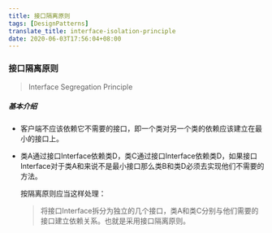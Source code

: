 ```yaml
---
title: 接口隔离原则
tags: [DesignPatterns]
translate_title: interface-isolation-principle
date: 2020-06-03T17:56:04+08:00
---
```


### 接口隔离原则

> Interface Segregation Principle
>
> <!--more-->

##### 基本介绍

- 客户端不应该依赖它不需要的接口，即一个类对另一个类的依赖应该建立在最小的接口上。

- 类A通过接口Interface依赖类D，类C通过接口Interface依赖类D，如果接口Interface对于类A和来说不是最小接口那么类B和类D必须去实现他们不需要的方法。

  

  按隔离原则应当这样处理：

  > 将接口Interface拆分为独立的几个接口，类A和类C分别与他们需要的接口建立依赖关系。也就是采用接口隔离原则。

